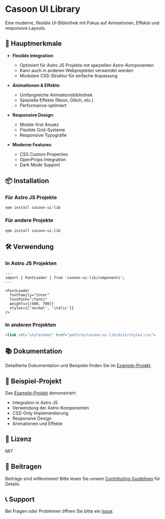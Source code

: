 # Casoon UI Library

Eine moderne, flexible UI-Bibliothek mit Fokus auf Animationen, Effekte und responsive Layouts.

## 🚀 Hauptmerkmale

- **Flexible Integration**: 
  - Optimiert für Astro JS Projekte mit speziellen Astro-Komponenten
  - Kann auch in anderen Webprojekten verwendet werden
  - Modulare CSS-Struktur für einfache Anpassung

- **Animationen & Effekte**:
  - Umfangreiche Animationsbibliothek
  - Spezielle Effekte (Neon, Glitch, etc.)
  - Performance-optimiert

- **Responsive Design**:
  - Mobile-first Ansatz
  - Flexible Grid-Systeme
  - Responsive Typografie

- **Moderne Features**:
  - CSS Custom Properties
  - OpenProps Integration
  - Dark Mode Support

## 📦 Installation

### Für Astro JS Projekte

```bash
npm install casoon-ui-lib
```

### Für andere Projekte

```bash
npm install casoon-ui-lib
```

## 🛠 Verwendung

### In Astro JS Projekten

```astro
---
import { FontLoader } from 'casoon-ui-lib/components';
---

<FontLoader 
  fontFamily="Inter"
  fontPath="/fonts"
  weights={[400, 700]}
  styles={['normal', 'italic']}
/>
```

### In anderen Projekten

```html
<link rel="stylesheet" href="path/to/casoon-ui-lib/dist/styles.css">
```

## 📚 Dokumentation

Detaillierte Dokumentation und Beispiele finden Sie im [Example-Projekt](example/).

## 🎨 Beispiel-Projekt

Das [Example-Projekt](example/) demonstriert:
- Integration in Astro JS
- Verwendung der Astro-Komponenten
- CSS-Only Implementierung
- Responsive Design
- Animationen und Effekte

## 📝 Lizenz

MIT

## 🤝 Beitragen

Beiträge sind willkommen! Bitte lesen Sie unsere [Contributing Guidelines](CONTRIBUTING.md) für Details.

## 📞 Support

Bei Fragen oder Problemen öffnen Sie bitte ein [Issue](https://github.com/casoon/casoon-ui-lib/issues).
